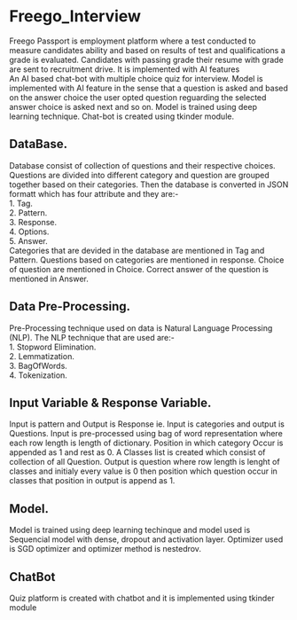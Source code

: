 # Freego_Interview
Freego Passport is employment platform where a test conducted to measure candidates ability and based on results of test and qualifications a grade is evaluated. Candidates with passing grade their resume with grade are sent to recruitment drive. It is implemented with AI features
<br /> An AI based chat-bot with multiple choice quiz for interview. Model is implemented with AI feature in the sense that a question is asked and based on the answer choice the user opted question reguarding the selected answer choice is asked next and so on. Model is trained using deep learning technique. Chat-bot is created using tkinder module.
<br>
## DataBase.
Database consist of collection of questions and their respective choices. Questions are divided into different category and question are grouped together based on their categories. Then the database is converted in JSON formatt which has four attribute and they are:-
<br /> 1. Tag.
<br /> 2. Pattern.
<br /> 3. Response.
<br /> 4. Options.
<br /> 5. Answer.
<br /> Categories that are devided in the database are mentioned in Tag and Pattern. Questions based on categories are mentioned in response. Choice of question are mentioned in Choice. Correct answer of the question is mentioned in Answer.
<br>
## Data Pre-Processing.
Pre-Processing technique used on data is Natural Language Processing (NLP). The NLP technique that are used are:-
<br /> 1. Stopword Elimination.
<br /> 2. Lemmatization.
<br /> 3. BagOfWords.
<br /> 4. Tokenization.
<br>
## Input Variable & Response Variable.
Input is pattern and Output is Response ie. Input is categories and output is Questions. Input is  pre-processed using bag of word representation where each row length is length of dictionary. Position in which category Occur is appended as 1 and rest as 0. A Classes list is created which consist of collection of all Question. Output is question where row length is lenght of classes and initialy every value is 0 then position which question occur in classes that position in output is append as 1.
<br>
## Model.
Model is trained using deep learning techinque and model used is Sequencial model with dense, dropout and activation layer. Optimizer used is SGD optimizer and optimizer method is nestedrov.
## ChatBot
Quiz platform is created with chatbot and it is implemented using tkinder module
